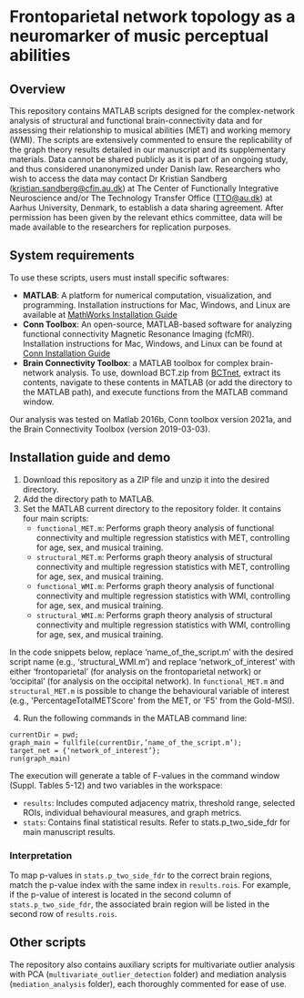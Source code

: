 # Frontoparietal network topology as a neuromarker of music perceptual abilities

## Overview

This repository contains MATLAB scripts designed for the complex-network analysis of structural and functional brain-connectivity data and for assessing their relationship to musical abilities (MET) and working memory (WMI). The scripts are extensively commented to ensure the replicability of the graph theory results detailed in our manuscript and its supplementary materials. 
Data cannot be shared publicly as it is part of an ongoing study, and thus considered unanonymized under Danish law. Researchers who wish to access the data may contact Dr Kristian Sandberg (kristian.sandberg@cfin.au.dk) at The Center of Functionally Integrative Neuroscience and/or The Technology Transfer Office (TTO@au.dk) at Aarhus University, Denmark, to establish a data sharing agreement. After permission has been given by the relevant ethics committee, data will be made available to the researchers for replication purposes.

## System requirements

To use these scripts, users must install specific softwares:

- **MATLAB**: A platform for numerical computation, visualization, and programming. Installation instructions for Mac, Windows, and Linux are available at [MathWorks Installation Guide](https://it.mathworks.com/help/install/ug/install-products-with-internet-connection.html)
- **Conn Toolbox**: An open-source, MATLAB-based software for analyzing functional connectivity Magnetic Resonance Imaging (fcMRI). Installation instructions for Mac, Windows, and Linux can be found at [Conn Installation Guide](https://web.conn-toolbox.org/resources/conn-installation)
- **Brain Connectivity Toolbox**: a MATLAB toolbox for complex brain-network analysis. To use, download BCT.zip from [BCTnet](https://sites.google.com/site/bctnet), extract its contents, navigate to these contents in MATLAB (or add the directory to the MATLAB path), and execute functions from the MATLAB command window.

Our analysis was tested on Matlab 2016b, Conn toolbox version 2021a, and the Brain Connectivity Toolbox (version 2019-03-03).

## Installation guide and demo

1. Download this repository as a ZIP file and unzip it into the desired directory.
2. Add the directory path to MATLAB.
3. Set the MATLAB current directory to the repository folder. It contains four main scripts:
	- ``functional_MET.m``: Performs graph theory analysis of functional connectivity and multiple regression statistics with MET, controlling for age, sex, and musical training.
	- ``structural_MET.m``: Performs graph theory analysis of structural connectivity and multiple regression statistics with MET, controlling for age, sex, and musical training.
	- ``functional_WMI.m``: Performs graph theory analysis of functional connectivity and multiple regression statistics with WMI, controlling for age, sex, and musical training.
	- ``structural_WMI.m``: Performs graph theory analysis of structural connectivity and multiple regression statistics with WMI, controlling for age, sex, and musical training.
	
In the code snippets below, replace ‘name_of_the_script.m’ with the desired script name (e.g., ‘structural_WMI.m’) and replace ‘network_of_interest’ with either ‘frontoparietal’ (for analysis on the frontoparietal network) or ‘occipital’ (for analysis on the occipital network). In ``functional_MET.m`` and ``structural_MET.m`` is possible to change the behavioural variable of interest (e.g., 'PercentageTotalMETScore' from the MET, or 'F5' from the Gold-MSI).

4. Run the following commands in the MATLAB command line:
```
currentDir = pwd;
graph_main = fullfile(currentDir,’name_of_the_script.m’);
target_net = {‘network_of_interest’};
run(graph_main)
```

The execution will generate a table of F-values in the command window (Suppl. Tables 5-12) and two variables in the workspace:

- ``results``: Includes computed adjacency matrix, threshold range, selected ROIs, individual behavioural measures, and graph metrics.
- ``stats``: Contains final statistical results. Refer to stats.p_two_side_fdr for main manuscript results.

### Interpretation
To map p-values in ``stats.p_two_side_fdr`` to the correct brain regions, match the p-value index with the same index in ``results.rois``. For example, if the p-value of interest is located in the second column of ``stats.p_two_side_fdr``, the associated brain region will be listed in the second row of ``results.rois``. 

## Other scripts

The repository also contains auxiliary scripts for multivariate outlier analysis with PCA (``multivariate_outlier_detection`` folder) and mediation analysis (``mediation_analysis`` folder), each thoroughly commented for ease of use. 
